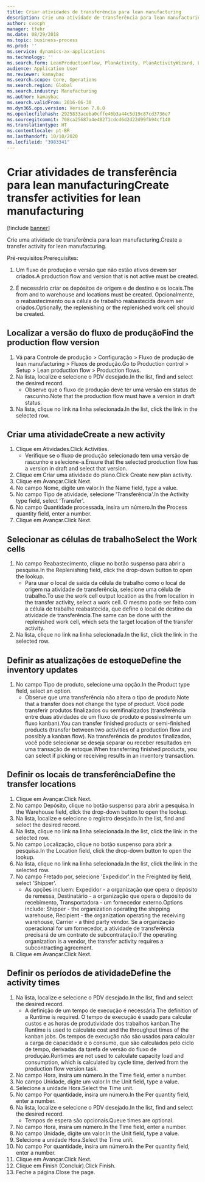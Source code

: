 ```yaml
---
title: Criar atividades de transferência para lean manufacturing
description: Crie uma atividade de transferência para lean manufacturing.
author: cvocph
manager: tfehr
ms.date: 08/29/2018
ms.topic: business-process
ms.prod: ''
ms.service: dynamics-ax-applications
ms.technology: ''
ms.search.form: LeanProductionFlow, PlanActivity, PlanActivityWizard, LeanWorkCellLookup, InventLocationIdLookup
audience: Application User
ms.reviewer: kamaybac
ms.search.scope: Core, Operations
ms.search.region: Global
ms.search.industry: Manufacturing
ms.author: kamaybac
ms.search.validFrom: 2016-06-30
ms.dyn365.ops.version: Version 7.0.0
ms.openlocfilehash: 2925833aceba0cffe46b3a44c5d19c87cd3736e7
ms.sourcegitcommit: 708ca25687a4e48271cdcd6d2d22d99fb94cf140
ms.translationtype: HT
ms.contentlocale: pt-BR
ms.lasthandoff: 10/10/2020
ms.locfileid: "3983341"
---
```

# <a name="create-transfer-activities-for-lean-manufacturing"></a><span data-ttu-id="8d452-103">Criar atividades de transferência para lean manufacturing</span><span class="sxs-lookup"><span data-stu-id="8d452-103">Create transfer activities for lean manufacturing</span></span>

[!include [banner](../../includes/banner.md)]

<span data-ttu-id="8d452-104">Crie uma atividade de transferência para lean manufacturing.</span><span class="sxs-lookup"><span data-stu-id="8d452-104">Create a transfer activity for lean manufacturing.</span></span> 

<span data-ttu-id="8d452-105">Pré-requisitos:</span><span class="sxs-lookup"><span data-stu-id="8d452-105">Prerequisites:</span></span> 

1. <span data-ttu-id="8d452-106">Um fluxo de produção e versão que não estão ativos devem ser criados.</span><span class="sxs-lookup"><span data-stu-id="8d452-106">A production flow and version that is not active must be created.</span></span>

2. <span data-ttu-id="8d452-107">É necessário criar os depósitos de origem e de destino e os locais.</span><span class="sxs-lookup"><span data-stu-id="8d452-107">The from and to warehouse and locations must be created.</span></span> <span data-ttu-id="8d452-108">Opcionalmente, o reabastecimento ou a célula de trabalho reabastecida devem ser criados.</span><span class="sxs-lookup"><span data-stu-id="8d452-108">Optionally, the replenishing or the replenished work cell should be created.</span></span>


## <a name="find-the-production-flow-version"></a><span data-ttu-id="8d452-109">Localizar a versão do fluxo de produção</span><span class="sxs-lookup"><span data-stu-id="8d452-109">Find the production flow version</span></span>
1. <span data-ttu-id="8d452-110">Vá para Controle de produção > Configuração > Fluxo de produção de lean manufacturing > Fluxos de produção.</span><span class="sxs-lookup"><span data-stu-id="8d452-110">Go to Production control > Setup > Lean production flow > Production flows.</span></span>
2. <span data-ttu-id="8d452-111">Na lista, localize e selecione o PDV desejado.</span><span class="sxs-lookup"><span data-stu-id="8d452-111">In the list, find and select the desired record.</span></span>
    * <span data-ttu-id="8d452-112">Observe que o fluxo de produção deve ter uma versão em status de rascunho.</span><span class="sxs-lookup"><span data-stu-id="8d452-112">Note that the production flow must have a version in draft status.</span></span>  
3. <span data-ttu-id="8d452-113">Na lista, clique no link na linha selecionada.</span><span class="sxs-lookup"><span data-stu-id="8d452-113">In the list, click the link in the selected row.</span></span>

## <a name="create-a-new-activity"></a><span data-ttu-id="8d452-114">Criar uma atividade</span><span class="sxs-lookup"><span data-stu-id="8d452-114">Create a new activity</span></span>
1. <span data-ttu-id="8d452-115">Clique em Atividades.</span><span class="sxs-lookup"><span data-stu-id="8d452-115">Click Activities.</span></span>
    * <span data-ttu-id="8d452-116">Verifique se o fluxo de produção selecionado tem uma versão de rascunho e selecione-a.</span><span class="sxs-lookup"><span data-stu-id="8d452-116">Ensure that the selected production flow has a version in draft and select that version.</span></span>  
2. <span data-ttu-id="8d452-117">Clique em Criar uma atividade do plano.</span><span class="sxs-lookup"><span data-stu-id="8d452-117">Click Create new plan activity.</span></span>
3. <span data-ttu-id="8d452-118">Clique em Avançar.</span><span class="sxs-lookup"><span data-stu-id="8d452-118">Click Next.</span></span>
4. <span data-ttu-id="8d452-119">No campo Nome, digite um valor.</span><span class="sxs-lookup"><span data-stu-id="8d452-119">In the Name field, type a value.</span></span>
5. <span data-ttu-id="8d452-120">No campo Tipo de atividade, selecione 'Transferência'.</span><span class="sxs-lookup"><span data-stu-id="8d452-120">In the Activity type field, select 'Transfer'.</span></span>
6. <span data-ttu-id="8d452-121">No campo Quantidade processada, insira um número.</span><span class="sxs-lookup"><span data-stu-id="8d452-121">In the Process quantity field, enter a number.</span></span>
7. <span data-ttu-id="8d452-122">Clique em Avançar.</span><span class="sxs-lookup"><span data-stu-id="8d452-122">Click Next.</span></span>

## <a name="select-the-work-cells"></a><span data-ttu-id="8d452-123">Selecionar as células de trabalho</span><span class="sxs-lookup"><span data-stu-id="8d452-123">Select the Work cells</span></span>
1. <span data-ttu-id="8d452-124">No campo Reabastecimento, clique no botão suspenso para abrir a pesquisa.</span><span class="sxs-lookup"><span data-stu-id="8d452-124">In the Replenishing field, click the drop-down button to open the lookup.</span></span>
    * <span data-ttu-id="8d452-125">Para usar o local de saída da célula de trabalho como o local de origem na atividade de transferência, selecione uma célula de trabalho.</span><span class="sxs-lookup"><span data-stu-id="8d452-125">To use the work cell output location as the from location in the transfer activity, select a work cell.</span></span> <span data-ttu-id="8d452-126">O mesmo pode ser feito com a célula de trabalho reabastecida, que define o local de destino da atividade de transferência.</span><span class="sxs-lookup"><span data-stu-id="8d452-126">The same can be done with the replenished work cell, which sets the target location of the transfer activity.</span></span>  
2. <span data-ttu-id="8d452-127">Na lista, clique no link na linha selecionada.</span><span class="sxs-lookup"><span data-stu-id="8d452-127">In the list, click the link in the selected row.</span></span>

## <a name="define-the-inventory-updates"></a><span data-ttu-id="8d452-128">Definir as atualizações de estoque</span><span class="sxs-lookup"><span data-stu-id="8d452-128">Define the inventory updates</span></span>
1. <span data-ttu-id="8d452-129">No campo Tipo de produto, selecione uma opção.</span><span class="sxs-lookup"><span data-stu-id="8d452-129">In the Product type field, select an option.</span></span>
    * <span data-ttu-id="8d452-130">Observe que uma transferência não altera o tipo de produto.</span><span class="sxs-lookup"><span data-stu-id="8d452-130">Note that a transfer does not change the type of product.</span></span> <span data-ttu-id="8d452-131">Você pode transferir produtos finalizados ou semifinalizados (transferência entre duas atividades de um fluxo de produto e possivelmente um fluxo kanban).</span><span class="sxs-lookup"><span data-stu-id="8d452-131">You can transfer finished products or semi-finished products (transfer between two activities of a production flow and possibly a kanban flow).</span></span>     <span data-ttu-id="8d452-132">Na transferência de produtos finalizados, você pode selecionar se deseja separar ou receber resultados em uma transação de estoque.</span><span class="sxs-lookup"><span data-stu-id="8d452-132">When transferring finished products, you can select if picking or receiving results in an inventory transaction.</span></span>  

## <a name="define-the-transfer-locations"></a><span data-ttu-id="8d452-133">Definir os locais de transferência</span><span class="sxs-lookup"><span data-stu-id="8d452-133">Define the transfer locations</span></span>
1. <span data-ttu-id="8d452-134">Clique em Avançar.</span><span class="sxs-lookup"><span data-stu-id="8d452-134">Click Next.</span></span>
2. <span data-ttu-id="8d452-135">No campo Depósito, clique no botão suspenso para abrir a pesquisa.</span><span class="sxs-lookup"><span data-stu-id="8d452-135">In the Warehouse field, click the drop-down button to open the lookup.</span></span>
3. <span data-ttu-id="8d452-136">Na lista, localize e selecione o registro desejado.</span><span class="sxs-lookup"><span data-stu-id="8d452-136">In the list, find and select the desired record.</span></span>
4. <span data-ttu-id="8d452-137">Na lista, clique no link na linha selecionada.</span><span class="sxs-lookup"><span data-stu-id="8d452-137">In the list, click the link in the selected row.</span></span>
5. <span data-ttu-id="8d452-138">No campo Localização, clique no botão suspenso para abrir a pesquisa.</span><span class="sxs-lookup"><span data-stu-id="8d452-138">In the Location field, click the drop-down button to open the lookup.</span></span>
6. <span data-ttu-id="8d452-139">Na lista, clique no link na linha selecionada.</span><span class="sxs-lookup"><span data-stu-id="8d452-139">In the list, click the link in the selected row.</span></span>
7. <span data-ttu-id="8d452-140">No campo Fretado por, selecione 'Expedidor'.</span><span class="sxs-lookup"><span data-stu-id="8d452-140">In the Freighted by field, select 'Shipper'.</span></span>
    * <span data-ttu-id="8d452-141">As opções incluem: Expedidor - a organização que opera o depósito de remessa, Destinatário - a organização que opera o depósito de recebimento, Transportadora - um fornecedor externo.</span><span class="sxs-lookup"><span data-stu-id="8d452-141">Options include: Shipper - the organization operating the shipping warehouse, Recipient -  the organization operating the receiving warehouse, Carrier - a third party vendor.</span></span> <span data-ttu-id="8d452-142">Se a organização operacional for um fornecedor, a atividade de transferência precisará de um contrato de subcontratação.</span><span class="sxs-lookup"><span data-stu-id="8d452-142">If the operating organization is a vendor, the transfer activity requires a subcontracting agreement.</span></span>  
8. <span data-ttu-id="8d452-143">Clique em Avançar.</span><span class="sxs-lookup"><span data-stu-id="8d452-143">Click Next.</span></span>

## <a name="define-the-activity-times"></a><span data-ttu-id="8d452-144">Definir os períodos de atividade</span><span class="sxs-lookup"><span data-stu-id="8d452-144">Define the activity times</span></span>
1. <span data-ttu-id="8d452-145">Na lista, localize e selecione o PDV desejado.</span><span class="sxs-lookup"><span data-stu-id="8d452-145">In the list, find and select the desired record.</span></span>
    * <span data-ttu-id="8d452-146">A definição de um tempo de execução é necessária.</span><span class="sxs-lookup"><span data-stu-id="8d452-146">The definition of a Runtime is required.</span></span> <span data-ttu-id="8d452-147">O tempo de execução é usado para calcular custos e as horas de produtividade dos trabalhos kanban.</span><span class="sxs-lookup"><span data-stu-id="8d452-147">The Runtime is used to calculate cost and the throughput times of the kanban jobs.</span></span> <span data-ttu-id="8d452-148">Os tempos de execução não são usados para calcular a carga de capacidade e o consumo, que são calculados pelo ciclo de tempo, derivadas da tarefa de versão do fluxo de produção.</span><span class="sxs-lookup"><span data-stu-id="8d452-148">Runtimes are not used to calculate capacity load and consumption, which is calculated by cycle time, derived from the production flow version task.</span></span>  
2. <span data-ttu-id="8d452-149">No campo Hora, insira um número.</span><span class="sxs-lookup"><span data-stu-id="8d452-149">In the Time field, enter a number.</span></span>
3. <span data-ttu-id="8d452-150">No campo Unidade, digite um valor.</span><span class="sxs-lookup"><span data-stu-id="8d452-150">In the Unit field, type a value.</span></span>
4. <span data-ttu-id="8d452-151">Selecione a unidade Hora.</span><span class="sxs-lookup"><span data-stu-id="8d452-151">Select the Time unit.</span></span>
5. <span data-ttu-id="8d452-152">No campo Por quantidade, insira um número.</span><span class="sxs-lookup"><span data-stu-id="8d452-152">In the Per quantity field, enter a number.</span></span>
6. <span data-ttu-id="8d452-153">Na lista, localize e selecione o PDV desejado.</span><span class="sxs-lookup"><span data-stu-id="8d452-153">In the list, find and select the desired record.</span></span>
    * <span data-ttu-id="8d452-154">Tempos de espera são opcionais.</span><span class="sxs-lookup"><span data-stu-id="8d452-154">Queue times are optional.</span></span>  
7. <span data-ttu-id="8d452-155">No campo Hora, insira um número.</span><span class="sxs-lookup"><span data-stu-id="8d452-155">In the Time field, enter a number.</span></span>
8. <span data-ttu-id="8d452-156">No campo Unidade, digite um valor.</span><span class="sxs-lookup"><span data-stu-id="8d452-156">In the Unit field, type a value.</span></span>
9. <span data-ttu-id="8d452-157">Selecione a unidade Hora.</span><span class="sxs-lookup"><span data-stu-id="8d452-157">Select the Time unit.</span></span>
10. <span data-ttu-id="8d452-158">No campo Por quantidade, insira um número.</span><span class="sxs-lookup"><span data-stu-id="8d452-158">In the Per quantity field, enter a number.</span></span>
11. <span data-ttu-id="8d452-159">Clique em Avançar.</span><span class="sxs-lookup"><span data-stu-id="8d452-159">Click Next.</span></span>
12. <span data-ttu-id="8d452-160">Clique em Finish (Concluir).</span><span class="sxs-lookup"><span data-stu-id="8d452-160">Click Finish.</span></span>
13. <span data-ttu-id="8d452-161">Feche a página.</span><span class="sxs-lookup"><span data-stu-id="8d452-161">Close the page.</span></span>


